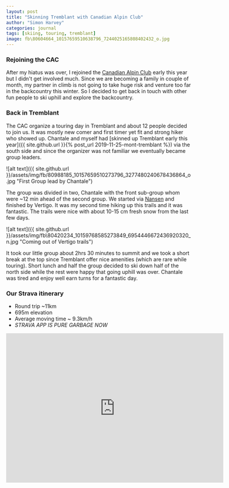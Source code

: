 ```yaml
---
layout: post
title: "Skinning Tremblant with Canadian Alpin Club"
author: "Simon Harvey"
categories: journal
tags: [skiing, touring, tremblant]
image: fb\80604664_10157659510638796_7244025165808402432_o.jpg
---
```


### Rejoining the CAC

After my hiatus was over, I rejoined the [Canadian Alpin Club](http://dev.accmontreal.ca/) early this year but I didn't get involved much.  Since we are becoming a family in couple of month, my partner in climb is not going to take huge risk and venture too far in the backcountry this winter.  So I decided to get back in touch with other fun people to ski uphill and explore the backcountry.

### Back in Tremblant

The CAC organize a touring day in Tremblant and about 12 people decided to join us.  It was mostly new comer and first timer yet fit and strong hiker who showed up.  Chantale and myself had [skinned up Tremblant early this year]({{ site.github.url }}{% post_url 2019-11-25-mont-tremblant %}) via the south side and since the organizer was not familiar we eventually became group leaders.

![alt text]({{ site.github.url }}/assets/img/fb/80988185_10157659510273796_3277480240678436864_o.jpg "First Group lead by Chantale")

The group was divided in two, Chantale with the front sub-group whom were ~12 min ahead of the second group.  We started via [Nansen](https://www.tremblant.ca/things-to-do/activities/alpine-touring) and finished by Vertigo.  It was my second time hiking up this trails and it was fantastic.  The trails were nice with about 10-15 cm fresh snow from the last few days.

![alt text]({{ site.github.url }}/assets/img/fb\80420234_10159768585273849_6954446672436920320_n.jpg "Coming out of Vertigo trails")

It took our little group about 2hrs 30 minutes to summit and we took a short break at the top since Tremblant offer nice amenities (which are rare while touring).  Short lunch and half the group decided to ski down half of the north side while the rest were happy that going uphill was over.  Chantale was tired and enjoy well earn turns for a fantastic day.

### Our Strava itinerary

* Round trip ~11km
* 695m elevation
* Average moving time ~ 9.3km/h
* *STRAVA APP IS PURE GARBAGE NOW*

<iframe height='405' width='590' frameborder='0' allowtransparency='true' scrolling='no' src='https://www.strava.com/activities/2947630392/embed/28a777846bf7e526b6f08b918aa217d936667587'></iframe>
